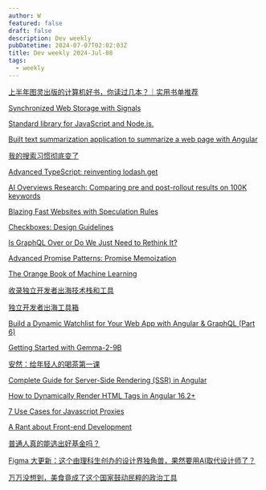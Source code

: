```yaml
---
author: W
featured: false
draft: false
description: Dev weekly
pubDatetime: 2024-07-07T02:02:03Z
title: Dev weekly 2024-Jul-08
tags:
  - weekly
---
```


[上半年图灵出版的计算机好书，你读过几本？｜实用书单推荐](https://mp.weixin.qq.com/s/L7xDET75SrlGWUiLtNQHfw?utm_source=pocket_shared)

[Synchronized Web Storage with Signals](https://dev.to/this-is-angular/synchronized-web-storage-with-signals-5b05?utm_source=pocket_shared)

[Standard library for JavaScript and Node.js.](https://github.com/stdlib-js/stdlib?utm_source=pocket_shared)

[Built text summarization application to summarize a web page with Angular](https://www.blueskyconnie.com/built-text-summarization-application-to-summarize-web-page-with-angular/?utm_source=pocket_shared)

[我的搜索习惯彻底变了](https://mp.weixin.qq.com/s/dnjAyNGxZbCqj2REWHFejA?utm_source=pocket_shared)

[Advanced TypeScript: reinventing lodash.get](https://dev.to/tipsy_dev/advanced-typescript-reinventing-lodash-get-4fhe?utm_source=pocket_shared)

[AI Overviews Research: Comparing pre and post-rollout results on 100K keywords](https://seranking.com/blog/google-ai-overviews-research/?utm_source=pocket_shared)

[Blazing Fast Websites with Speculation Rules](https://www.debugbear.com/blog/speculation-rules?utm_source=pocket_shared)

[Checkboxes: Design Guidelines](https://www.nngroup.com/articles/checkboxes-design-guidelines/)

[Is GraphQL Over or Do We Just Need to Rethink It?](https://thenewstack.io/is-graphql-over-or-do-we-just-need-to-rethink-it/?utm_source=pocket_shared)

[Advanced Promise Patterns: Promise Memoization](https://www.jonmellman.com/posts/promise-memoization?utm_source=pocket_shared)

[The Orange Book of Machine Learning](https://carl-mcbride-ellis.github.io/TOBoML/TOBoML.pdf?utm_source=pocket_saves)

[收录独立开发者出海技术栈和工具](https://github.com/weijunext/indie-hacker-tools?utm_source=pocket_shared)

[独立开发者出海工具箱](https://indiehackertools.net/?utm_source=pocket_saves)

[Build a Dynamic Watchlist for Your Web App with Angular & GraphQL (Part 6)](https://www.syncfusion.com/blogs/post/build-dynamic-watchlist-angular-graphql/amp?utm_source=pocket_shared)

[Getting Started with Gemma-2-9B](https://www.secondstate.io/articles/gemma-2-9b/?utm_source=pocket_shared)

[安然：给年轻人的喝茶第一课](https://www.bilibili.com/video/BV1vs421T7tP/?utm_source=pocket_saves&vd_source=da1418029b9e64c9c06a4e0f34e780c7)

[Complete Guide for Server-Side Rendering (SSR) in Angular](https://www.angulararchitects.io/en/blog/complete-guide-for-server-side-rendering-ssr-in-angular/?utm_source=pocket_shared)

[How to Dynamically Render HTML Tags in Angular 16.2+](https://dev.to/builderio/how-to-dynamically-render-html-tags-in-angular-162-42b7?utm_source=pocket_shared)

[7 Use Cases for Javascript Proxies](https://dev.to/mattlewandowski93/7-use-cases-for-javascript-proxies-3b29?utm_source=pocket_shared)

[A Rant about Front-end Development](https://blog.frankmtaylor.com/2024/06/20/a-rant-about-front-end-development/?utm_source=pocket_shared)

[普通人真的能选出好基金吗？](https://www.xiaoyuzhoufm.com/episode/66783875b6a8412729c0d247?utm_source=pocket_shared)

[Figma 大更新：这个由理科生创办的设计界独角兽，果然要用AI取代设计师了？](https://mp.weixin.qq.com/s/8V3WI5CwqQYRnBWrS32wiw?utm_source=pocket_shared)

[万万没想到，美食竟成了这个国家鼓动民粹的政治工具](https://mp.weixin.qq.com/s/9Sn9AtI5Q53xws4srwJxdA?utm_source=pocket_shared)

[]()

[]()

[]()

[]()

[]()

[]()

[]()

[]()

[]()

[]()

[]()

[]()

[]()

[]()

[]()

[]()
